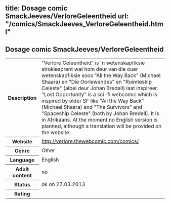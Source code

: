 title: Dosage comic SmackJeeves/VerloreGeleentheid
url: "/comics/SmackJeeves_VerloreGeleentheid.html"
---
Dosage comic SmackJeeves/VerloreGeleentheid
-----------------------------------------

<table class="comicinfo">
<tr>
<th>Description</th><td>&quot;Verlore Geleentheid&quot; is 'n wetenskapfiksie strokiesprent wat hom deur van die ouer wetenskapfiksie soos &quot;All the Way Back&quot; (Michael Shaara) en &quot;Die Oorlewendes&quot; en &quot;Ruimteskip Celeste&quot; (albei deur Johan Bredell) laat inspireer. &quot;Lost Opportunity&quot; is a sci-fi webcomic which is inspired by older SF like &quot;All the Way Back&quot; (Michael Shaara) and &quot;The Survivors&quot; and &quot;Spaceship Celeste&quot; (both by Johan Bredell). It is in Afrikaans. At the moment no English version is planned, although a translation will be provided on the website.</td>
</tr>
<tr>
<th>Website</th><td><a href="http://verlore.thewebcomic.com/comics/">http://verlore.thewebcomic.com/comics/</a></td>
</tr>
<tr>
<th>Genre</th><td>Other</td>
</tr>
<tr>
<th>Language</th><td>English</td>
</tr>
<tr>
<th>Adult content</th><td>no</td>
</tr>
<tr>
<th>Status</th><td>ok on 27.03.2013</td>
</tr>
<tr>
<th>Rating</th><td><div class="g-plusone" data-size="standard" data-annotation="bubble"
 data-href="http://verlore.thewebcomic.com/comics/"></div></td>
</tr>
</table>
<script type="text/javascript">
  (function() {
    var po = document.createElement('script'); po.type = 'text/javascript'; po.async = true;
    po.src = 'https://apis.google.com/js/plusone.js';
    var s = document.getElementsByTagName('script')[0]; s.parentNode.insertBefore(po, s);
  })();
</script>
